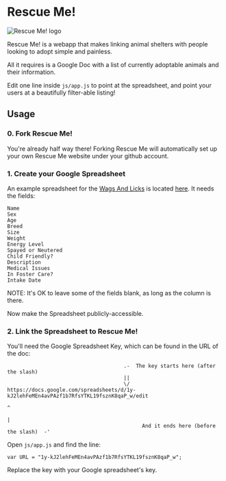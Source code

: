 # Rescue Me!

![Rescue Me! logo](http://brandonrobertz.github.io/RescueMe/css/images/rescueme.png)

Rescue Me! is a webapp that makes linking animal shelters with
people looking to adopt simple and painless.

All it requires is a Google Doc with a list of currently
adoptable animals and their information.

Edit one line inside `js/app.js` to point at the spreadsheet, and point your users
at a beautifully filter-able listing!

## Usage

### 0. Fork Rescue Me!

You're already half way there! Forking Rescue Me will automatically set
up your own Rescue Me website under your github account.

### 1. Create your Google Spreadsheet

An example spreadsheet for the [Wags And Licks](http://wagsandlicks.org/) is
located [here](https://docs.google.com/spreadsheets/d/1y-kJ2lehFeMEn4avPAzf1b7RfsYTKL19fsznK8qaP_w/edit). It needs the fields:

    Name
    Sex
    Age
    Breed
    Size
    Weight
    Energy Level
    Spayed or Neutered
    Child Friendly?
    Description
    Medical Issues
    In Foster Care?
    Intake Date

NOTE: It's OK to leave some of the fields blank, as long as the column is there.

Now make the Spreadsheet publicly-accessible.

### 2. Link the Spreadsheet to Rescue Me!

You'll need the Google Spreadsheet Key, which can be found in the URL of the doc:


                                          .-  The key starts here (after the slash)
                                          ||
                                          \/
    https://docs.google.com/spreadsheets/d/1y-kJ2lehFeMEn4avPAzf1b7RfsYTKL19fsznK8qaP_w/edit
                                                                                      ^
                                                                                      |
                                                And it ends here (before the slash)  -'


Open `js/app.js` and find the line:

    var URL = "1y-kJ2lehFeMEn4avPAzf1b7RfsYTKL19fsznK8qaP_w";

Replace the key with your Google spreadsheet's key.
